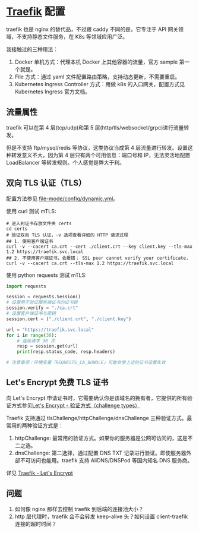 # [Traefik](https://github.com/containous/traefik/) 配置

traefik 也是 nginx 的替代品，不过跟 caddy 不同的是，它专注于 API 网关领域，不支持静态文件服务，在 K8s 等领域应用广泛。

我接触过的三种用法：

1. Docker 单机方式：代理本机 Docker 上其他容器的流量，官方 sample 第一个就是。
1. File 方式：通过 yaml 文件配置路由策略，支持动态更新，不需要重启。
1. Kubernetes Ingress Controller 方式：用做 k8s 的入口网关，配置方式见 Kubernetes Ingress 官方文档。

## 流量属性

traefik 可以在第 4 层(tcp/udp)和第 5 层(http/tls/websocket/grpc)进行流量转发。

但是不支持 ftp/mysql/redis 等协议，这类协议当成第 4 层流量进行转发。设置这种转发意义不大，因为第 4 层只有两个可用信息：端口号和 IP，无法灵活地配置 LoadBalancer 等转发规则。个人感觉是弊大于利。


## 双向 TLS 认证（TLS）

配置方法参见 [file-mode/config/dynamic.yml](./file-mode/config/dynamic.yml)。

使用 curl 测试 mTLS:

```shell
# 进入到证书存放文件夹 certs
cd certs
# 验证双向 TLS 认证，-v 选项查看详细的 HTTP 请求过程
## 1. 使用客户端证书
curl -v --cacert ca.crt --cert ./client.crt --key client.key --tls-max 1.2 https://traefik.svc.local
## 2. 不使用客户端证书，会报错： SSL peer cannot verify your certificate.
curl -v --cacert ca.crt --tls-max 1.2 https://traefik.svc.local
```

使用 python requests 测试 mTLS:

```python
import requests

session = requests.Session()
# 设置用于验证服务端证书的证书链
session.verify = "./ca.crt"
# 设置客户端证书与密钥
session.cert = ("./client.crt", "./client.key")

url = "https://traefik.svc.local"
for i in range(30):
    # 连续请求 30 次
    resp = session.get(url)
    print(resp.status_code, resp.headers)

# 注意事项：环境变量「REQUESTS_CA_BUNDLE」可能会使上述的证书设置失效
```


## Let's Encrypt 免费 TLS 证书

向 Let's Encrypt 申请证书时，它需要确认你是该域名的拥有者，它提供的所有验证方式参见[Let's Encrypt - 验证方式（challenge types）](https://letsencrypt.org/zh-cn/docs/challenge-types/)

Traefik 支持通过 tlsChallenge/httpChallenge/dnsChallenge 三种验证方式。最常用的两种验证方式是：

1. httpChallenge: 最常用的验证方式。如果你的服务器是公网可访问的，这是不二之选。
2. dnsChallenge: 第二选择，通过配置 DNS TXT 记录进行验证。即使服务器外部不可访问也能用。traefik 支持 AliDNS/DNSPod 等国内知名 DNS 服务商。


详见 [Traefik - Let's Encrypt](https://docs.traefik.io/https/acme/)


## 问题

1. 如何像 nginx 那样去控制 traefik 到后端的连接池大小？
1. http 层代理时，traefik 会不会转发 keep-alive 头？如何设置 client-traefik 连接的超时时间？
